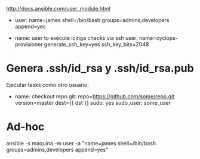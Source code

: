 http://docs.ansible.com/user_module.html

- user: name=james shell=/bin/bash groups=admins,developers append=yes

- name: user to execute icinga checks via ssh
  user: name=cyclops-provisioner generate_ssh_key=yes ssh_key_bits=2048
# Genera .ssh/id_rsa y .ssh/id_rsa.pub


Ejecutar tasks como otro usuario:
- name: checkout repo
  git: repo=https://github.com/some/repo.git version=master dest={{ dst }}
  sudo: yes
  sudo_user: some_user

# Ad-hoc
ansible -s maquina -m user -a "name=james shell=/bin/bash groups=admins,developers append=yes"
